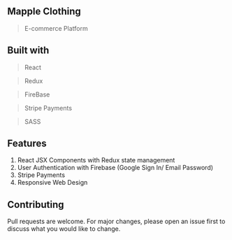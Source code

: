 ## Mapple Clothing

> E-commerce Platform

## Built with

> React

> Redux

> FireBase

> Stripe Payments

> SASS

## Features

1. React JSX Components with Redux state management
2. User Authentication with Firebase (Google Sign In/ Email Password)
3. Stripe Payments
4. Responsive Web Design

## Contributing

Pull requests are welcome. For major changes, please open an issue first to discuss what you would like to change.
